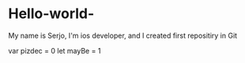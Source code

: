 # Hello-world-

My name is Serjo, I'm ios developer, and I created first repositiry in Git

var pizdec = 0
let mayBe = 1

